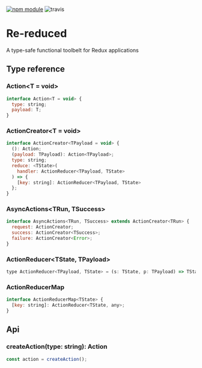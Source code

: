 [![npm module](https://badge.fury.io/js/re-reduced.svg)](https://www.npmjs.org/package/re-reduced)
![travis](https://travis-ci.org/alanrsoares/re-reduced.svg?branch=master)

# Re-reduced

A type-safe functional toolbelt for Redux applications

## Type reference

### Action<T = void>

```js
interface Action<T = void> {
  type: string;
  payload: T;
}
```

### ActionCreator<T = void>

```js
interface ActionCreator<TPayload = void> {
  (): Action;
  (payload: TPayload): Action<TPayload>;
  type: string;
  reduce: <TState>(
    handler: ActionReducer<TPayload, TState>
  ) => {
    [key: string]: ActionReducer<TPayload, TState>
  };
}
```

### AsyncActions<TRun, TSuccess>

```js
interface AsyncActions<TRun, TSuccess> extends ActionCreator<TRun> {
  request: ActionCreator;
  success: ActionCreator<TSuccess>;
  failure: ActionCreator<Error>;
}
```

### ActionReducer<TState, TPayload>

```js
type ActionReducer<TPayload, TState> = (s: TState, p: TPayload) => TState;
```

### ActionReducerMap<TState>

```js
interface ActionReducerMap<TState> {
  [key: string]: ActionReducer<TState, any>;
}
```

## Api

### createAction<TPayload>(type: string): Action<T>

```js
const action = createAction();
```
